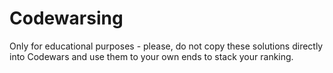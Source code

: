 # Codewarsing

Only for educational purposes - please, do not copy these solutions directly into Codewars and use them to your own ends to stack your ranking.
